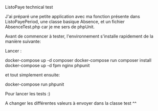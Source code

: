 ListoPaye technical test

J'ai préparé une petite application avec ma fonction présente dans ListoPayePeriod, une classe basique Absence, et un fichier AbsenceTest.php car je me sers de phpUnit.

Avant de commencer à tester, l'environnement s'installe rapidement de la manière suivante:

Lancer :

docker-compose up -d composer
docker-compose run composer install
docker-compose up -d fpm nginx phpunit

et tout simplement ensuite:

docker-compose run phpunit 

Pour lancer les tests :)

A changer les différentes valeurs à envoyer dans la classe test ^^